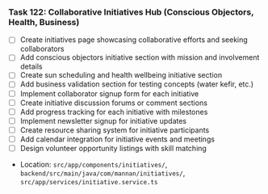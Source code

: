 ### Task 122: Collaborative Initiatives Hub (Conscious Objectors, Health, Business)
- [ ] Create initiatives page showcasing collaborative efforts and seeking collaborators
- [ ] Add conscious objectors initiative section with mission and involvement details
- [ ] Create sun scheduling and health wellbeing initiative section
- [ ] Add business validation section for testing concepts (water kefir, etc.)
- [ ] Implement collaborator signup form for each initiative
- [ ] Create initiative discussion forums or comment sections
- [ ] Add progress tracking for each initiative with milestones
- [ ] Implement newsletter signup for initiative updates
- [ ] Create resource sharing system for initiative participants
- [ ] Add calendar integration for initiative events and meetings
- [ ] Design volunteer opportunity listings with skill matching
- Location: `src/app/components/initiatives/`, `backend/src/main/java/com/mannan/initiatives/`, `src/app/services/initiative.service.ts`
